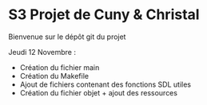 # S3 Projet de Cuny & Christal

Bienvenue sur le dépôt git du projet 

Jeudi 12 Novembre : 
- Création du fichier main
- Création du Makefile
- Ajout de fichiers contenant des fonctions SDL utiles 
- Création du fichier objet + ajout des ressources 
